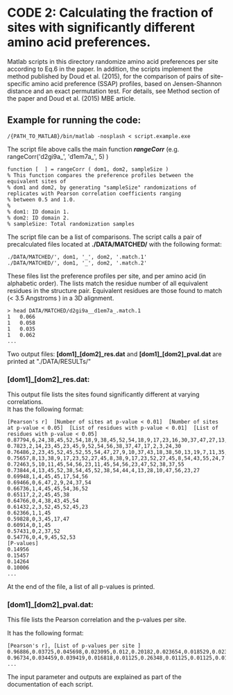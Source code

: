 
# CODE 2: Calculating the fraction of sites with significantly different amino acid preferences. 

Matlab scripts in this directory randomize amino acid preferences per site according to Eq.6 in the paper.
In addition, the scripts implement the method published by Doud et al. (2015), for the comparison of pairs of site-specific
amino acid preference (SSAP) profiles, based on Jensen-Shannon distance and an exact permutation test. For details, see Method section of the paper and Doud et al. (2015) MBE article.

## Example for running the code:
```
/{PATH_TO_MATLAB}/bin/matlab -nosplash < script.example.exe
```

 The script file above calls the main function **_rangeCorr_** (e.g. rangeCorr('d2gi9a_', 'd1em7a_', 5) )

```
function [  ] = rangeCorr ( dom1, dom2, sampleSize )
% This function compares the preference profiles between the equivalent sites of
% dom1 and dom2, by generating "sampleSize" randomizations of replicates with Pearson correlation coefficients ranging
% between 0.5 and 1.0.
%
% dom1: ID domain 1.
% dom2: ID domain 2.
% sampleSize: Total randomization samples

```

 The script file can be a list of comparisons.
 The script calls a pair of precalculated files located at __./DATA/MATCHED/__ with the following format: 

```
./DATA/MATCHED/', dom1, '_', dom2, '.match.1'
./DATA/MATCHED/', dom1, '_', dom2, '.match.2'
```

 These files list the preference profiles per site, and per amino acid (in alphabetic order).
 The lists match the residue number of all equivalent residues in the structure pair. Equivalent residues are those found to match (< 3.5 Angstroms ) in a 3D alignment.

```
> head DATA/MATCHED/d2gi9a__d1em7a_.match.1
1	0.066
1	0.058
1	0.035
1	0.062
...

```
 Two output files: **[dom1]_[dom2]_res.dat** and **[dom1]_[dom2]_pval.dat** are printed at "./DATA/RESULTs/"

### [dom1]_[dom2]_res.dat:
 This output file lists the sites found significantly different at varying correlations.  
 It has the following format:

```
[Pearson's r]  [Number of sites at p-value < 0.01]  [Number of sites at p-value < 0.05]  [List of residues with p-value < 0.01]  [List of residues with p-value < 0.05]
0.87794,6,24,38,45,52,54,18,9,38,45,52,54,18,9,17,23,16,30,37,47,27,13,7,3,43,56,48,55,36,6,24,19
0.7823,2,14,23,45,23,45,9,52,54,56,38,37,47,17,2,3,24,30
0.76486,2,23,45,52,45,52,55,54,47,27,9,10,37,43,18,38,50,13,19,7,11,35,17,53,28,29,31
0.75657,8,13,38,9,17,23,52,27,45,8,38,9,17,23,52,27,45,8,54,43,55,24,7
0.72463,5,10,11,45,54,56,23,11,45,54,56,23,47,52,38,37,55
0.73844,4,13,45,52,38,54,45,52,38,54,44,4,13,28,10,47,56,23,27
0.69948,1,4,45,45,17,54,56
0.69466,0,6,47,2,9,24,37,54
0.66736,1,4,45,45,54,36,52
0.65117,2,2,45,45,38
0.64766,0,4,38,43,45,54
0.61432,2,3,52,45,52,45,23
0.62366,1,1,45
0.59828,0,3,45,17,47
0.60914,0,1,45
0.57431,0,2,37,52
0.54776,0,4,9,45,52,53
[P-values]
0.14956
0.15457
0.14264
0.10006
...

```

 At the end of the file, a list of all p-values is printed.

### [dom1]_[dom2]_pval.dat:
  This file lists the Pearson correlation and the p-values per site.

 It has the following format:

```
[Pearson's r], [List of p-values per site ]
0.96886,0.03725,0.045698,0.023095,0.012,0.20182,0.023654,0.018529,0.023654,0.005,0.031111,0.018437,0.03725,0.02225,0.025455,0.035132,0.0175,0.019211,0.025455,0.025,0.025455,0.19317,0.049239,0.012,0.023654,0.1125,0.20759,0.0175,0.037439,0.032568,0.0175,0.059468,0.20182,0.062813,0.01125,0.025455,0.049,0.01,0.01,0.023654,0.025,0.20182,0.12284,0.01,0.039524,0.005,0.026176,0.0175,0.023704,0.026286,0.023654,0.048295,0.005,0.088673,0.005,0.019167,0.014091
0.96734,0.034459,0.039419,0.016818,0.01125,0.26348,0.01125,0.01125,0.017609,0.005,0.12717,0.014306,0.044091,0.039419,0.02875,0.034459,0.016818,0.016818,0.0191,0.034459,0.022963,0.15713,0.034934,0.0078571,0.016818,0.030909,0.12717,0.014306,0.076957,0.1164,0.01125,0.037436,0.11082,0.11882,0.0078571,0.032353,0.030909,0.01125,0.01125,0.018333,0.029828,0.21027,0.11082,0.006,0.039419,0.005,0.030909,0.01125,0.11082,0.030909,0.022963,0.039419,0.005,0.051556,0.005,0.01125,0.01125
...
```

 The input parameter and outputs are explained as part of the documentation of each script.


